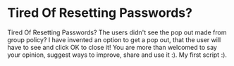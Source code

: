 # Tired Of Resetting Passwords?
Tired Of Resetting Passwords? The users didn't see the pop out made from group policy?
I have invented an option to get a pop out, that the user will have to see and click OK to close it!
You are more than welcomed to say your opinion, suggest ways to improve, share and use it :).
My first script :).
